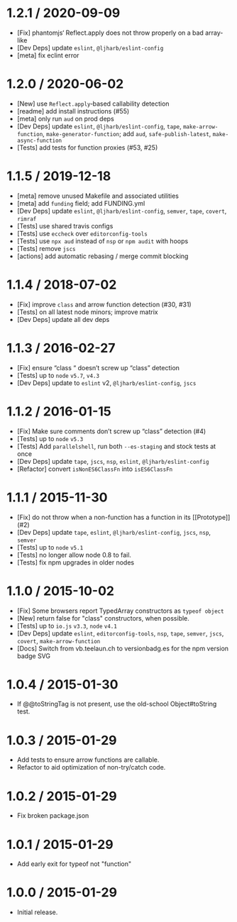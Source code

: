 1.2.1 / 2020-09-09
=================
  * [Fix] phantomjs‘ Reflect.apply does not throw properly on a bad array-like
  * [Dev Deps] update `eslint`, `@ljharb/eslint-config`
  * [meta] fix eclint error

1.2.0 / 2020-06-02
=================
  * [New] use `Reflect.apply`‑based callability detection
  * [readme] add install instructions (#55)
  * [meta] only run `aud` on prod deps
  * [Dev Deps] update `eslint`, `@ljharb/eslint-config`, `tape`, `make-arrow-function`, `make-generator-function`; add `aud`, `safe-publish-latest`, `make-async-function`
  * [Tests] add tests for function proxies (#53, #25)

1.1.5 / 2019-12-18
=================
  * [meta] remove unused Makefile and associated utilities
  * [meta] add `funding` field; add FUNDING.yml
  * [Dev Deps] update `eslint`, `@ljharb/eslint-config`, `semver`, `tape`, `covert`, `rimraf`
  * [Tests] use shared travis configs
  * [Tests] use `eccheck` over `editorconfig-tools`
  * [Tests] use `npx aud` instead of `nsp` or `npm audit` with hoops
  * [Tests] remove `jscs`
  * [actions] add automatic rebasing / merge commit blocking

1.1.4 / 2018-07-02
=================
  * [Fix] improve `class` and arrow function detection (#30, #31)
  * [Tests] on all latest node minors; improve matrix
  * [Dev Deps] update all dev deps

1.1.3 / 2016-02-27
=================
  * [Fix] ensure “class “ doesn’t screw up “class” detection
  * [Tests] up to `node` `v5.7`, `v4.3`
  * [Dev Deps] update to `eslint` v2, `@ljharb/eslint-config`, `jscs`

1.1.2 / 2016-01-15
=================
  * [Fix] Make sure comments don’t screw up “class” detection (#4)
  * [Tests] up to `node` `v5.3`
  * [Tests] Add `parallelshell`, run both `--es-staging` and stock tests at once
  * [Dev Deps] update `tape`, `jscs`, `nsp`, `eslint`, `@ljharb/eslint-config`
  * [Refactor] convert `isNonES6ClassFn` into `isES6ClassFn`

1.1.1 / 2015-11-30
=================
  * [Fix] do not throw when a non-function has a function in its [[Prototype]] (#2)
  * [Dev Deps] update `tape`, `eslint`, `@ljharb/eslint-config`, `jscs`, `nsp`, `semver`
  * [Tests] up to `node` `v5.1`
  * [Tests] no longer allow node 0.8 to fail.
  * [Tests] fix npm upgrades in older nodes

1.1.0 / 2015-10-02
=================
  * [Fix] Some browsers report TypedArray constructors as `typeof object`
  * [New] return false for "class" constructors, when possible.
  * [Tests] up to `io.js` `v3.3`, `node` `v4.1`
  * [Dev Deps] update `eslint`, `editorconfig-tools`, `nsp`, `tape`, `semver`, `jscs`, `covert`, `make-arrow-function`
  * [Docs] Switch from vb.teelaun.ch to versionbadg.es for the npm version badge SVG

1.0.4 / 2015-01-30
=================
  * If @@toStringTag is not present, use the old-school Object#toString test.

1.0.3 / 2015-01-29
=================
  * Add tests to ensure arrow functions are callable.
  * Refactor to aid optimization of non-try/catch code.

1.0.2 / 2015-01-29
=================
  * Fix broken package.json

1.0.1 / 2015-01-29
=================
  * Add early exit for typeof not "function"

1.0.0 / 2015-01-29
=================
  * Initial release.
